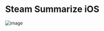 # Steam Summarize iOS

![image](https://github.com/user-attachments/assets/f25cf0dc-fa65-4870-bf6a-e465c6578e5a)
